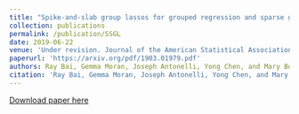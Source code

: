 ```yaml
---
title: "Spike-and-slab group lassos for grouped regression and sparse generalized additive models"
collection: publications
permalink: /publication/SSGL
date: 2019-06-22
venue: 'Under revision. Journal of the American Statistical Association'
paperurl: 'https://arxiv.org/pdf/1903.01979.pdf'
authors: Ray Bai, Gemma Moran, Joseph Antonelli, Yong Chen, and Mary Boland
citation: 'Ray Bai, Gemma Moran, Joseph Antonelli, Yong Chen, and Mary Boland. "Spike-and-slab group lassos for grouped regression and sparse generalized additive models." arXiv preprint arXiv:1903.01979 (2019).'
---
```


[Download paper here](https://arxiv.org/pdf/1903.01979.pdf)
